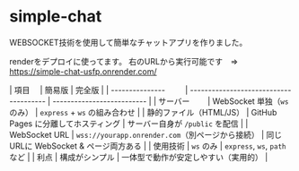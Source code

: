 # simple-chat
WEBSOCKET技術を使用して簡単なチャットアプリを作りました。

renderをデプロイに使ってます。
右のURLから実行可能です　⇒　https://simple-chat-usfp.onrender.com/

| 項目                 　| 簡易版                                          | 完全版                        |
| --------------- 　　   | --------------------------------------          | -------------------------- |
| サーバー            　　| WebSocket 単独（`ws`のみ）                       | `express` + `ws` の組み合わせ    |
| 静的ファイル（HTML/JS） | GitHub Pages に分離してホスティング               | サーバー自身が `/public` を配信      |
| WebSocket URL          | `wss://yourapp.onrender.com`（別ページから接続） | 同じURLに WebSocket & ページ両方ある |
| 使用技術                | `ws` のみ                                       | `express`, `ws`, `path` など |
| 利点                   | 構成がシンプル                                    | 一体型で動作が安定しやすい（実用的）         |


